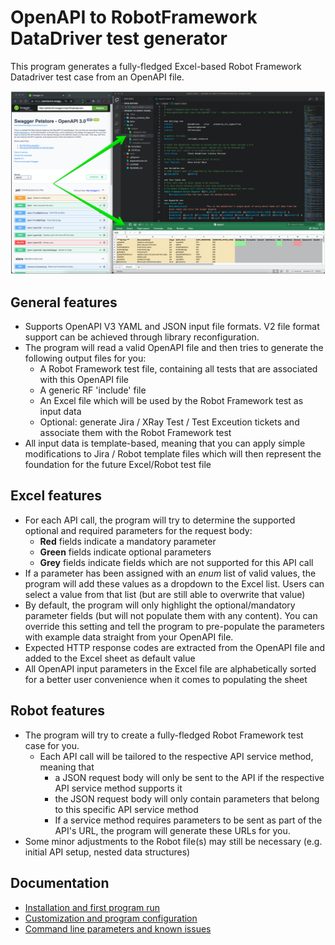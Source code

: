 # OpenAPI to RobotFramework DataDriver test generator

This program generates a fully-fledged Excel-based Robot Framework Datadriver test case from an OpenAPI file.

![Demo](docs/img/demo.jpg)

## General features
  
- Supports OpenAPI V3 YAML and JSON input file formats. V2 file format support can be achieved through library reconfiguration.
- The program will read a valid OpenAPI file and then tries to generate the following output files for you:
  - A Robot Framework test file, containing all tests that are associated with this OpenAPI file
  - A generic RF 'include' file
  - An Excel file which will be used by the Robot Framework test as input data
  - Optional: generate Jira / XRay Test / Test Exceution tickets and associate them with the Robot Framework test
- All input data is template-based, meaning that you can apply simple modifications to Jira / Robot template files which will then represent the foundation for the future Excel/Robot test file

## Excel features

- For each API call, the program will try to determine the supported optional and required parameters for the request body:
  - __Red__ fields indicate a mandatory parameter
  - __Green__ fields indicate optional parameters
  - __Grey__ fields indicate fields which are not supported for this API call
- If a parameter has been assigned with an _enum_ list of valid values, the program will add these values as a dropdown to the Excel list. Users can select a value from that list (but are still able to overwrite that value)
- By default, the program will only highlight the optional/mandatory parameter fields (but will not populate them with any content). You can override this setting and tell the program to pre-populate the parameters with example data straight from your OpenAPI file.
- Expected HTTP response codes are extracted from the OpenAPI file and added to the Excel sheet as default value
- All OpenAPI input parameters in the Excel file are alphabetically sorted for a better user convenience when it comes to populating the sheet

## Robot features

- The program will try to create a fully-fledged Robot Framework test case for you.
  - Each API call will be tailored to the respective API service method, meaning that
    - a JSON request body will only be sent to the API if the respective API service method supports it
    - the JSON request body will only contain parameters that belong to this specific API service method
    - If a service method requires parameters to be sent as part of the API's URL, the program will generate these URLs for you.
- Some minor adjustments to the Robot file(s) may still be necessary (e.g. initial API setup, nested data structures)

## Documentation

- [Installation and first program run](docs/INSTALLATION.md)
- [Customization and program configuration](docs/CONFIGURATION.md)
- [Command line parameters and known issues](docs/USAGE.md)

